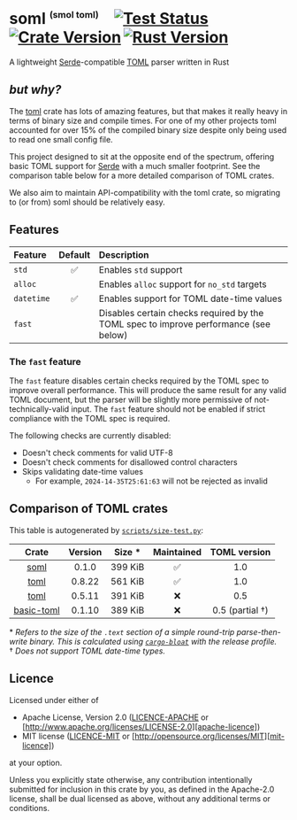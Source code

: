 # soml <sup><sub><sup>(smol toml)</sup></sub></sup>&emsp;[![Test Status]][actions]&thinsp;[![Crate Version]][crates]&thinsp;[![Rust Version]][crates]

[test status]: https://img.shields.io/github/actions/workflow/status/staticintlucas/soml/ci.yml?branch=main&label=tests&style=flat-square
[crate version]: https://img.shields.io/crates/v/soml?style=flat-square
[rust version]: https://img.shields.io/crates/msrv/soml?style=flat-square

[actions]: https://github.com/staticintlucas/soml/actions?query=branch%3Amain
[crates]: https://crates.io/crates/soml

<!-- cargo-rdme start -->

A lightweight [Serde]-compatible [TOML][toml-lang] parser written in Rust

## *but why?*

The [toml][toml-rs] crate has lots of amazing features, but that makes it really heavy in terms of binary size and compile times.
For one of my other projects toml accounted for over 15% of the compiled binary size despite only being used to read one small config file.

This project designed to sit at the opposite end of the spectrum, offering basic TOML support for [Serde] with a much smaller footprint.
See the comparison table below for a more detailed comparison of TOML crates.

We also aim to maintain API-compatibility with the toml crate, so migrating to (or from) soml should be relatively easy.

[serde]: https://serde.rs/
[toml-lang]: https://toml.io/
[toml-rs]: https://github.com/toml-lang/toml

## Features

Feature    | Default | Description
:----------|:-------:|:----------------------------------------------
`std`      |    ✅    | Enables `std` support
`alloc`    |         | Enables `alloc` support for `no_std` targets
`datetime` |    ✅    | Enables support for TOML date-time values
`fast`     |         | Disables certain checks required by the TOML spec to improve performance (see below)

### The `fast` feature

The `fast` feature disables certain checks required by the TOML spec to improve overall performance.
This will produce the same result for any valid TOML document, but the parser will be slightly more permissive of not-technically-valid input.
The `fast` feature should not be enabled if strict compliance with the TOML spec is required.

The following checks are currently disabled:

- Doesn't check comments for valid UTF-8
- Doesn't check comments for disallowed control characters
- Skips validating date-time values
  - For example, `2024-14-35T25:61:63` will not be rejected as invalid

## Comparison of TOML crates

This table is autogenerated by [`scripts/size-test.py`]:

Crate | Version | Size &ast; | Maintained | TOML version
:----:|:-------:|:----------:|:----------:|:-----------:
[soml] | 0.1.0 | 399 KiB | ✅ | 1.0
[toml] | 0.8.22 | 561 KiB | ✅ | 1.0
[toml] | 0.5.11 | 391 KiB | ❌ | 0.5
[basic-toml] | 0.1.10 | 389 KiB | ❌ | 0.5 (partial †)

&ast; *Refers to the size of the `.text` section of a simple round-trip parse-then-write binary.
This is calculated using [`cargo-bloat`] with the release profile.* \
† *Does not support TOML date-time types.*

[soml]: https://crates.io/crates/soml
[basic-toml]: https://crates.io/crates/basic-toml
[toml]: https://crates.io/crates/toml

[`scripts/size-test.py`]: https://github.com/staticintlucas/soml/blob/v0.1.0/scripts/size-test.py
[`cargo-bloat`]: https://crates.io/crates/cargo-bloat

<!-- cargo-rdme end -->

## Licence

Licensed under either of

* Apache License, Version 2.0 ([LICENCE-APACHE](LICENCE-APACHE) or [http://www.apache.org/licenses/LICENSE-2.0][apache-licence])
* MIT license ([LICENCE-MIT](LICENCE-MIT) or [http://opensource.org/licenses/MIT][mit-licence])

at your option.

Unless you explicitly state otherwise, any contribution intentionally submitted for inclusion in
this crate by you, as defined in the Apache-2.0 license, shall be dual licensed as above, without
any additional terms or conditions.

[apache-licence]: http://www.apache.org/licenses/LICENSE-2.0
[mit-licence]: http://opensource.org/licenses/MIT
